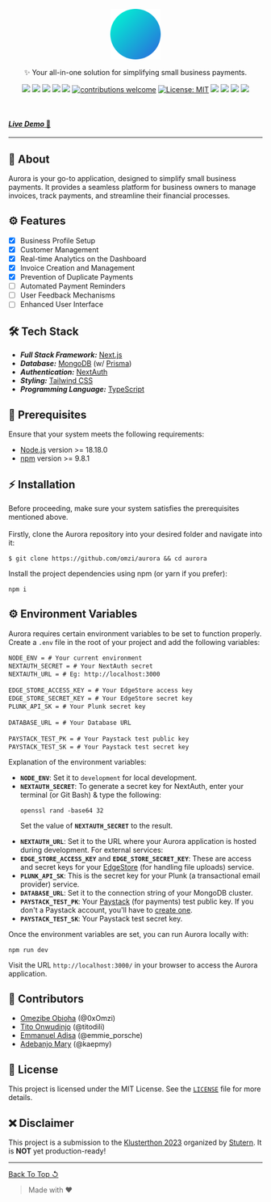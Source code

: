 <p align="center" id="top">
	<img height="100px" src="public/images/logo.png" alt="Aurora Logo">
	<p align="center">✨ Your all-in-one solution for simplifying small business payments.</p>
</p>

<div align="center">

![](https://img.shields.io/github/stars/omzi/aurora.svg?color=ff0)
![](https://img.shields.io/github/forks/omzi/aurora.svg?color=ff0)
![](https://img.shields.io/github/languages/top/omzi/aurora?color=222FE6)
![](https://img.shields.io/github/languages/code-size/omzi/aurora?color=222FE6)
![](https://img.shields.io/github/issues/omzi/aurora.svg)
[![contributions welcome](https://img.shields.io/badge/contributions-welcome-brightgreen.svg?color=222FE6)](https://github.com/omzi/aurora/issues)
[![License: MIT](https://img.shields.io/badge/License-MIT-blue.svg?color=222FE6)](https://opensource.org/licenses/MIT)
![](https://img.shields.io/twitter/follow/0xOmzi.svg?style=social&label=@0xOmzi)
![](https://img.shields.io/twitter/follow/pappitito.svg?style=social&label=@pappitito)
![](https://img.shields.io/twitter/follow/bohemiancode-x.svg?style=social&label=@bohemiancode-x)
![](https://img.shields.io/twitter/follow/kaepmy.svg?style=social&label=@kaepmy)

</div>

<br>
<h4><a href="https://aurora-vx.vercel.app/"><i>Live Demo</i> 🚀</a></h4>

---

## 📜 **About**

Aurora is your go-to application, designed to simplify small business payments. It provides a seamless platform for business owners to manage invoices, track payments, and streamline their financial processes.

## ⚙️ **Features**

- [x] Business Profile Setup
- [x] Customer Management
- [x] Real-time Analytics on the Dashboard
- [x] Invoice Creation and Management
- [x] Prevention of Duplicate Payments
- [ ] Automated Payment Reminders
- [ ] User Feedback Mechanisms
- [ ] Enhanced User Interface

## 🛠 **Tech Stack**

- **_Full Stack Framework:_** [Next.js](https://nextjs.org/)
- **_Database:_** [MongoDB](https://www.mongodb.com/) (w/ [Prisma](https://www.prisma.io/))
- **_Authentication:_** [NextAuth](https://next-auth.js.org/)
- **_Styling:_** [Tailwind CSS](https://tailwindcss.com/)
- **_Programming Language:_** [TypeScript](https://www.typescriptlang.org/)

## 🚩 **Prerequisites**

Ensure that your system meets the following requirements:

- [Node.js](https://nodejs.org/) version >= 18.18.0
- [npm](https://www.npmjs.com/) version >= 9.8.1

## ⚡ **Installation**

Before proceeding, make sure your system satisfies the prerequisites mentioned above. <br><br>
Firstly, clone the Aurora repository into your desired folder and navigate into it:

```shell
$ git clone https://github.com/omzi/aurora && cd aurora
```

Install the project dependencies using npm (or yarn if you prefer):

```shell
npm i
```

## ⚙ **Environment Variables**

Aurora requires certain environment variables to be set to function properly. Create a `.env` file in the root of your project and add the following variables:

```shell
NODE_ENV = # Your current environment
NEXTAUTH_SECRET = # Your NextAuth secret
NEXTAUTH_URL = # Eg: http://localhost:3000

EDGE_STORE_ACCESS_KEY = # Your EdgeStore access key
EDGE_STORE_SECRET_KEY = # Your EdgeStore secret key
PLUNK_API_SK = # Your Plunk secret key

DATABASE_URL = # Your Database URL

PAYSTACK_TEST_PK = # Your Paystack test public key
PAYSTACK_TEST_SK = # Your Paystack test secret key
```

Explanation of the environment variables:

- **`NODE_ENV`**: Set it to `development` for local development.
- **`NEXTAUTH_SECRET`**: To generate a secret key for NextAuth, enter your terminal (or Git Bash) & type the following:
<ul>

```shell
openssl rand -base64 32
```

Set the value of **`NEXTAUTH_SECRET`** to the result.

</ul>

- **`NEXTAUTH_URL`**: Set it to the URL where your Aurora application is hosted during development.
  For external services:
- **`EDGE_STORE_ACCESS_KEY`** and **`EDGE_STORE_SECRET_KEY`**: These are access and secret keys for your [EdgeStore](https://edgestore.dev/) (for handling file uploads) service.
- **`PLUNK_API_SK`**: This is the secret key for your Plunk (a transactional email provider) service.
- **`DATABASE_URL`**: Set it to the connection string of your MongoDB cluster.
- **`PAYSTACK_TEST_PK`**: Your [Paystack](https://paystack.com/) (for payments) test public key. If you don't a Paystack account, you'll have to [create one](https://dashboard.paystack.com/#/signup).
- **`PAYSTACK_TEST_SK`**: Your Paystack test secret key.

Once the environment variables are set, you can run Aurora locally with:

```shell
npm run dev
```

Visit the URL `http://localhost:3000/` in your browser to access the Aurora application.

## 👥 **Contributors**

- [Omezibe Obioha](https://github.com/omzi/) (@0xOmzi)
- [Tito Onwudinjo](https://github.com/pappitito/) (@titodili)
- [Emmanuel Adisa](https://github.com/bohemiancode-x/) (@emmie_porsche)
- [Adebanjo Mary](https://github.com/Kaempy/) (@kaepmy)

## 📄 **License**

This project is licensed under the MIT License. See the [`LICENSE`](./LICENSE) file for more details.

## ❌ **Disclaimer**

This project is a submission to the [Klusterthon 2023](https://www.kluster.africa/klusterthon/) organized by [Stutern](https://www.stutern.com/). It is **NOT** yet production-ready!

---

[Back To Top ↺](#top)

> Made with &#9829;
